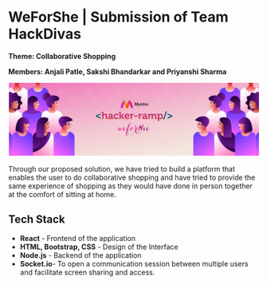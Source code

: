 # WeForShe | Submission of Team HackDivas
<b>Theme:
Collaborative Shopping</b>

<b>Members:
Anjali Patle, Sakshi Bhandarkar and Priyanshi Sharma</b>

<p align="center">
    <img src="hackerramp.PNG" alt="Logo" width="auto">
  </a>
  
Through our proposed solution, we have tried to build a platform that enables the user to do collaborative shopping and have tried to provide the same experience of shopping as they would have done in person together at the comfort of sitting at home. 


## Tech Stack
* <b>React</b> - Frontend of the application
* <b>HTML, Bootstrap, CSS</b> - Design of the Interface 
* <b>Node.js</b> - Backend of the application 
* <b>Socket.io</b>- To open a communication session between multiple users and facilitate screen sharing and access.
